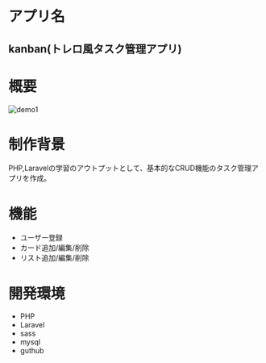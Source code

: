 # アプリ名
## kanban(トレロ風タスク管理アプリ)

# 概要
![demo1](https://user-images.githubusercontent.com/29420211/80801432-5e0f7900-8be7-11ea-8544-ed8bec42d7e5.gif)

# 制作背景
PHP,Laravelの学習のアウトプットとして、基本的なCRUD機能のタスク管理アプリを作成。

# 機能
- ユーザー登録
- カード追加/編集/削除
- リスト追加/編集/削除

# 開発環境
- PHP
- Laravel
- sass
- mysql
- guthub



